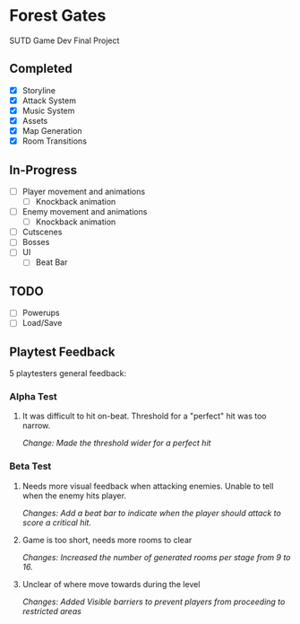 # Forest Gates

SUTD Game Dev Final Project

## Completed

- [x] Storyline
- [x] Attack System
- [x] Music System
- [x] Assets
- [x] Map Generation
- [x] Room Transitions

## In-Progress

- [ ] Player movement and animations
  - [ ] Knockback animation
- [ ] Enemy movement and animations
  - [ ] Knockback animation
- [ ] Cutscenes
- [ ] Bosses
- [ ] UI
  - [ ] Beat Bar

## TODO

- [ ] Powerups
- [ ] Load/Save

## Playtest Feedback

5 playtesters general feedback:

### Alpha Test

1. It was difficult to hit on-beat. Threshold for a "perfect" hit was too narrow.

    *Change: Made the threshold wider for a perfect hit*

### Beta Test

1. Needs more visual feedback when attacking enemies. Unable to tell when the enemy hits player.

    *Changes: Add a beat bar to indicate when the player should attack to score a critical hit.*

2. Game is too short, needs more rooms to clear

    *Changes: Increased the number of generated rooms per stage from 9 to 16.*

3. Unclear of where move towards during the level

    *Changes: Added Visible barriers to prevent players from proceeding to restricted areas*
